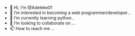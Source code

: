 - 👋 Hi, I’m @Adeleke01
- 👀 I’m interested in becoming a web programmer/developer...
- 🌱 I’m currently learning python..
- 💞️ I’m looking to collaborate on ...
- 📫 How to reach me ...

<!---
Adeleke01/Adeleke01 is a ✨ special ✨ repository because its `README.md` (this file) appears on your GitHub profile.
You can click the Preview link to take a look at your changes.
--->
